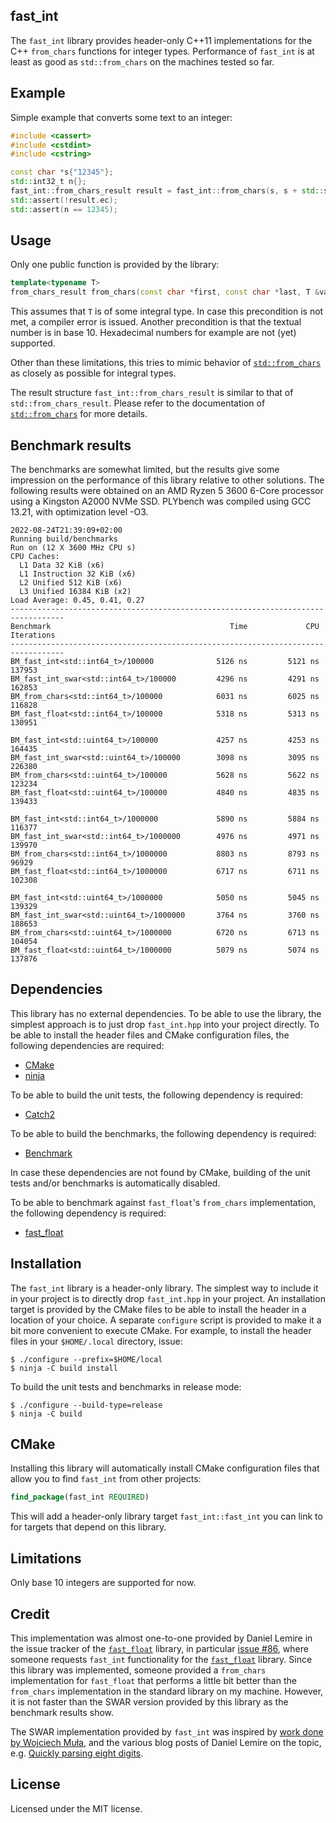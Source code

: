 fast_int
--------

The `fast_int` library provides header-only C++11 implementations for the C++ `from_chars` functions for integer types. Performance of `fast_int` is at least as good as `std::from_chars` on the machines tested so far.

Example
-------

Simple example that converts some text to an integer:

```C++
#include <cassert>
#include <cstdint>
#include <cstring>

const char *s{"12345"};
std::int32_t n{};
fast_int::from_chars_result result = fast_int::from_chars(s, s + std::strlen(s), n);
std::assert(!result.ec);
std::assert(n == 12345);
```

Usage
-----

Only one public function is provided by the library:

```C++
template<typename T>
from_chars_result from_chars(const char *first, const char *last, T &value) noexcept;
```

This assumes that `T` is of some integral type. In case this precondition is not met, a compiler error is issued. Another precondition is that the textual number is in base 10. Hexadecimal numbers for example are not (yet) supported.

Other than these limitations, this tries to mimic behavior of [`std::from_chars`](https://en.cppreference.com/w/cpp/utility/from_chars) as closely as possible for integral types.

The result structure `fast_int::from_chars_result` is similar to that of `std::from_chars_result`. Please refer to the documentation of [`std::from_chars`](https://en.cppreference.com/w/cpp/utility/from_chars) for more details.

Benchmark results
-----------------

The benchmarks are somewhat limited, but the results give some impression on the performance of this library relative to other solutions. The following results were obtained on an AMD Ryzen 5 3600 6-Core processor using a Kingston A2000 NVMe SSD. PLYbench was compiled using GCC 13.21, with optimization level -O3.

```
2022-08-24T21:39:09+02:00
Running build/benchmarks
Run on (12 X 3600 MHz CPU s)
CPU Caches:
  L1 Data 32 KiB (x6)
  L1 Instruction 32 KiB (x6)
  L2 Unified 512 KiB (x6)
  L3 Unified 16384 KiB (x2)
Load Average: 0.45, 0.41, 0.27
----------------------------------------------------------------------------------
Benchmark                                        Time             CPU   Iterations
----------------------------------------------------------------------------------
BM_fast_int<std::int64_t>/100000              5126 ns         5121 ns       137953
BM_fast_int_swar<std::int64_t>/100000         4296 ns         4291 ns       162853
BM_from_chars<std::int64_t>/100000            6031 ns         6025 ns       116828
BM_fast_float<std::int64_t>/100000            5318 ns         5313 ns       130951

BM_fast_int<std::uint64_t>/100000             4257 ns         4253 ns       164435
BM_fast_int_swar<std::uint64_t>/100000        3098 ns         3095 ns       226380
BM_from_chars<std::uint64_t>/100000           5628 ns         5622 ns       123234
BM_fast_float<std::uint64_t>/100000           4840 ns         4835 ns       139433

BM_fast_int<std::int64_t>/1000000             5890 ns         5884 ns       116377
BM_fast_int_swar<std::int64_t>/1000000        4976 ns         4971 ns       139970
BM_from_chars<std::int64_t>/1000000           8803 ns         8793 ns        96929
BM_fast_float<std::int64_t>/1000000           6717 ns         6711 ns       102308

BM_fast_int<std::uint64_t>/1000000            5050 ns         5045 ns       139329
BM_fast_int_swar<std::uint64_t>/1000000       3764 ns         3760 ns       188653
BM_from_chars<std::uint64_t>/1000000          6720 ns         6713 ns       104054
BM_fast_float<std::uint64_t>/1000000          5079 ns         5074 ns       137876
```

Dependencies
------------

This library has no external dependencies. To be able to use the library, the simplest approach is to just drop `fast_int.hpp` into your project directly. To be able to install the header files and CMake configuration files, the following dependencies are required:

* [CMake](https://cmake.org/)
* [ninja](https://ninja-build.org/)

To be able to build the unit tests, the following dependency is required:

* [Catch2](https://github.com/catchorg/Catch2)

To be able to build the benchmarks, the following dependency is required:

* [Benchmark](https://github.com/google/benchmark)

In case these dependencies are not found by CMake, building of the unit tests and/or benchmarks is automatically disabled.

To be able to benchmark against `fast_float`'s `from_chars` implementation, the following dependency is required:

* [fast_float](https://github.com/fastfloat/fast_float)

Installation
------------

The `fast_int` library is a header-only library. The simplest way to include it in your project is to directly drop `fast_int.hpp` in your project. An installation target is provided by the CMake files to be able to install the header in a location of your choice. A separate `configure` script is provided to make it a bit more convenient to execute CMake. For example, to install the header files in your `$HOME/.local` directory, issue:

```
$ ./configure --prefix=$HOME/local
$ ninja -C build install
```

To build the unit tests and benchmarks in release mode:

```
$ ./configure --build-type=release
$ ninja -C build
```

CMake
-----

Installing this library will automatically install CMake configuration files that allow you to find `fast_int` from other projects:

```cmake
find_package(fast_int REQUIRED)
```

This will add a header-only library target `fast_int::fast_int` you can link to for targets that depend on this library.

Limitations
-----------

Only base 10 integers are supported for now.

Credit
------

This implementation was almost one-to-one provided by Daniel Lemire in the issue tracker of the [`fast_float`](https://github.com/fastfloat/fast_float) library, in particular [issue #86](https://github.com/fastfloat/fast_float/issues/86), where someone requests `fast_int` functionality for the [`fast_float`](https://github.com/fastfloat/fast_float) library. Since this library was implemented, someone provided a `from_chars` implementation for `fast_float` that performs a little bit better than the `from_chars` implementation in the standard library on my machine. However, it is not faster than the SWAR version provided by this library as the benchmark results show.

The SWAR implementation provided by `fast_int` was inspired by [work done by Wojciech Muła](http://0x80.pl/notesen/2014-10-12-parsing-decimal-numbers-part-1-swar.html), and the various blog posts of Daniel Lemire on the topic, e.g. [Quickly parsing eight digits](https://lemire.me/blog/2018/10/03/quickly-parsing-eight-digits/).

License
-------

Licensed under the MIT license.
